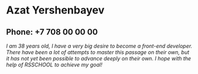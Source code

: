 # Azat Yershenbayev
## Phone: +7 708 00 00 00
*I am 38 years old, I have a very big desire to become
 a front-end developer. There have been a lot of 
 attempts to master this passage on their own,
 but it has not yet been possible to advance
 deeply on their own. I hope with the help of RSSCHOOL to achieve my goal!*
 
